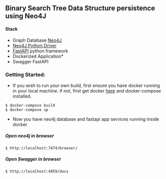 ## Binary Search Tree Data Structure persistence using Neo4J

#### Stack
* Graph Database [Neo4J](https://neo4j.com/neo4j-graph-database/)
* [Neo4J Python Driver](https://neo4j.com/developer/python/)
* [FastAPI](https://fastapi.tiangolo.com/) python framework
* Dockerized Application*
* Swagger FastAPI


### Getting Started:

* If you wish to run your own build, first ensure you have docker running in your local machine.
if not, first get docker [here](https://docs.docker.com/get-docker/) and docker-compose installed.

```
$ docker-compose build
$ docker-compose up
```

* Now you have neo4j database and fastapi app services running inside docker

##### Open neo4j in browser

```
$ http://localhost:7474/browser/
```

##### Open Swagger in browser

```
$ http://localhost:4859/docs
```
